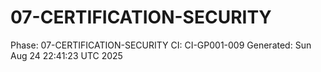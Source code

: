 # 07-CERTIFICATION-SECURITY
Phase: 07-CERTIFICATION-SECURITY
CI: CI-GP001-009
Generated: Sun Aug 24 22:41:23 UTC 2025
